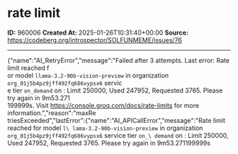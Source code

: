 # rate limit

**ID:** 960006
**Created At:** 2025-01-26T10:31:40+00:00
**Source:** https://codeberg.org/introspector/SOLFUNMEME/issues/76

---

 {"name":"AI_RetryError","message":"Failed after 3 attempts. Last error: Rate limit reached f\
or model `llama-3.2-90b-vision-preview` in organization `org_01j5b4pz9jff492fq686vypsx6` servic\
e tier `on_demand` on : Limit 250000, Used 247952, Requested 3765. Please try again in 9m53.271\
199999s. Visit https://console.groq.com/docs/rate-limits for more information.","reason":"maxRe\
triesExceeded","lastError":{"name":"AI_APICallError","message":"Rate limit reached for model `l\
lama-3.2-90b-vision-preview` in organization `org_01j5b4pz9jff492fq686vypsx6` service tier `on_\
demand` on : Limit 250000, Used 247952, Requested 3765. Please try again in 9m53.271199999s